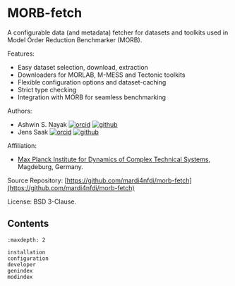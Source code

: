 # MORB-fetch

A configurable data (and metadata) fetcher for datasets and toolkits used in Model Order Reduction Benchmarker (MORB).

Features:
- Easy dataset selection, download, extraction
- Downloaders for MORLAB, M-MESS and Tectonic toolkits
- Flexible configuration options and dataset-caching
- Strict type checking
- Integration with MORB for seamless benchmarking

Authors:
- Ashwin S. Nayak
  [![orcid](https://img.shields.io/badge/%20-orcid-black?logo=orcid&style=plastic)](https://orcid.org/0000-0002-9855-2377)
  [![github](https://img.shields.io/badge/%20-github-black?logo=github&style=plastic)](https://github.com/ashwin-nayak)
- Jens Saak
  [![orcid](https://img.shields.io/badge/%20-orcid-black?logo=orcid&style=plastic)](https://orcid.org/0000-0001-5567-9637)
  [![github](https://img.shields.io/badge/%20-github-black?logo=github&style=plastic)](https://github.com/drittelhacker)

Affiliation:
- [Max Planck Institute for Dynamics of Complex Technical Systems](https://www.mpi-magdeburg.mpg.de), Magdeburg, Germany.

Source Repository: [https://github.com/mardi4nfdi/morb-fetch](https://github.com/mardi4nfdi/morb-fetch)

License: BSD 3-Clause.

## Contents
```{toctree}
:maxdepth: 2

installation
configuration
developer
genindex
modindex
```
